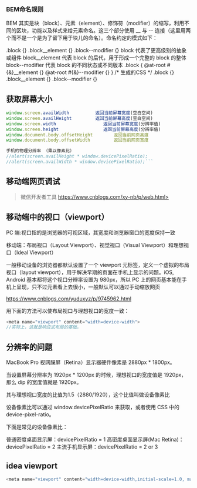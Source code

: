 ### BEM命名规则
BEM 其实是块（block）、元素（element）、修饰符（modifier）的缩写，利用不同的区块，功能以及样式来给元素命名。这三个部分使用 __ 与 -- 连接（这里用两个而不是一个是为了留下用于块儿的命名）。命名约定的模式如下：

.block {}
.block__element {}
.block--modifier {}
block 代表了更高级别的抽象或组件
block__element 代表 block 的后代，用于形成一个完整的 block 的整体
block--modifier 代表 block 的不同状态或不同版本
.block {
    @at-root #{&}__element {}
    @at-root #{&}--modifier {}
}
/* 生成的CSS */
.block {}
.block__element {}
.block--modifier {}

## 获取屏幕大小
```js
window.screen.availWidth          返回当前屏幕宽度(空白空间) 
window.screen.availHeight         返回当前屏幕高度(空白空间) 
window.screen.width                  返回当前屏幕宽度(分辨率值) 
window.screen.height                 返回当前屏幕高度(分辨率值) 
window.document.body.offsetHeight        返回当前网页高度 
window.document.body.offsetWidth         返回当前网页宽度

手机的物理分辨率 （乘以像素比）
//alert(screen.availHeight * window.devicePixelRatio);
//alert(screen.availWidth * window.devicePixelRatio);```
```
## 移动端网页调试
>微信开发者工具
https://www.cnblogs.com/xy-nb/p/web.html>
## 移动端中的视口（viewport）
PC 端:视口指的是浏览器的可视区域，其宽度和浏览器窗口的宽度保持一致

移动端：布局视口（Layout Viewport）、视觉视口（Visual Viewport）和理想视口（Ideal Viewport）

一般移动设备的浏览器都默认设置了一个 viewport 元标签，定义一个虚拟的布局视口（layout viewport），用于解决早期的页面在手机上显示的问题。iOS, Android 基本都将这个视口分辨率设置为 980px，所以 PC 上的网页基本能在手机上呈现，只不过元素看上去很小，一般默认可以通过手动缩放网页

https://www.cnblogs.com/yuduxyz/p/9745962.html

用下面的方法可以使布局视口与理想视口的宽度一致：
```js
<meta name="viewport" content="width=device-width">
//实际上，这就是响应式布局的基础。
```

## 分辨率的问题
MacBook Pro 视网膜屏（Retina）显示器硬件像素是 2880px * 1800px。

当设置屏幕分辨率为 1920px * 1200px 的时候，理想视口的宽度值是 1920px， 那么 dip 的宽度值就是 1920px。

其与理想视口宽度的比值为1.5（2880/1920），这个比值叫做设备像素比

设备像素比可以通过 window.devicePixelRatio 来获取，或者使用 CSS 中的 device-pixel-ratio。

下面是常见的设备像素比：

普通密度桌面显示屏：devicePixelRatio = 1
高密度桌面显示屏(Mac Retina)：devicePixelRatio = 2
主流手机显示屏：devicePixelRatio = 2 or 3

## idea viewport
``` js
<meta name="viewport" content="width=device-width,initial-scale=1.0, maximum-scale=1.0, user-scalable=0">
```



